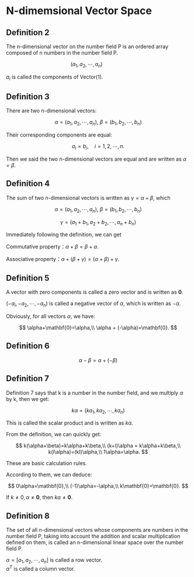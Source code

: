 # N-dimemsional Vector Space

## Definition 2

The n-dimensional vector on the number field P is an ordered array composed of n numbers in the number field P.

$$
(a_1, a_2, \cdots, a_n) \qquad \qquad \tag{1}
$$

$a_{i}$ is called the components of Vector$(1)$.

 

## Definition 3

There are two n-dimensional vectors:

$$
\alpha=(a_1, a_2, \cdots, a_n),\ \beta=(b_1, b_2, \cdots, b_n)
$$

Their corresponding components are equal:

$$
a_i=b_i,\quad i=1,2,\cdots,n.
$$

Then we said the two n-dimensional vectors are equal and are written as $\alpha = \beta$.

 

## Definition 4

The sum of two n-dimensional vectors is written as $\gamma = \alpha + \beta$, which 

$$
\alpha=(a_1, a_2, \cdots, a_n),\ \beta=(b_1, b_2, \cdots, b_n)
$$

$$
\gamma=(a_1+b_1, a_2+b_2, \cdots, a_n+b_n)
$$

Immediately following the definition, we can get

Commutative property：$\alpha+\beta=\beta+\alpha.$

Associative property：$\alpha+(\beta+\gamma)=(\alpha+\beta)+\gamma.$

## Definition 5

A vector with zero components is called a zero vector and is written as $\mathbf{0}$.

$(-a_i, -a_2, \cdots, -a_n )$ is called a negative vector of $\alpha,$ which is written as $-\alpha.$

Obviously, for all vectors $\alpha$, we have:

$$
\alpha+\mathbf{0}=\alpha,\\
\alpha + (-\alpha)=\mathbf{0}.
$$

## Definition 6

$$
\alpha-\beta=\alpha+(-\beta)
$$

## Definition 7

Definition 7 says that k is a number in the number field, and we multiply $\alpha$ by k, then we get:

$$
k\alpha=(ka_1, ka_2, \cdots, ka_n)
$$

This is called the scalar product and is written as $k\alpha.$

From the definition, we can quickly get:

$$
k(\alpha+\beta)=k\alpha+k\beta,\\
(k+l)\alpha = k\alpha+k\beta,\\
k(l\alpha)=(kl)\alpha,\\
1\alpha=\alpha.
$$

These are basic calculation rules.

According to them, we can deduce:

$$
0\alpha=\mathbf{0},\\
(-1)\alpha=-\alpha,\\
k\mathbf{0}=\mathbf{0}.
$$

If $k \neq 0, \alpha \neq \mathbf{0}$, then $k\alpha \neq \mathbf{0}.$

## Definition 8

The set of all n-dimensional vectors whose components are numbers in the number field P, taking into account the addition and scalar multiplication defined on them, is called an n-dimensional linear space over the number field P.

$\alpha=[a_1, a_2, \cdots, a_n]$ is called a row vector.\
$\alpha^T$ is called a column vector.
